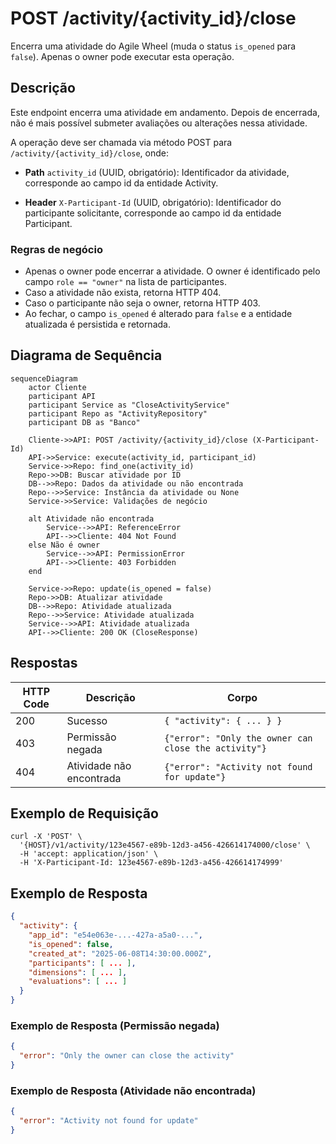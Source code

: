 # POST /activity/{activity\_id}/close

Encerra uma atividade do Agile Wheel (muda o status `is_opened` para `false`). Apenas o owner pode executar esta operação.

## Descrição

Este endpoint encerra uma atividade em andamento. Depois de encerrada, não é mais possível submeter avaliações ou alterações nessa atividade.

A operação deve ser chamada via método POST para `/activity/{activity_id}/close`, onde:

- **Path** `activity_id` (UUID, obrigatório): Identificador da atividade, corresponde ao campo id da entidade Activity.

- **Header** `X-Participant-Id` (UUID, obrigatório): Identificador do participante solicitante, corresponde ao campo id da entidade Participant.

### Regras de negócio

* Apenas o owner pode encerrar a atividade. O owner é identificado pelo campo `role == "owner"` na lista de participantes.
* Caso a atividade não exista, retorna HTTP 404.
* Caso o participante não seja o owner, retorna HTTP 403.
* Ao fechar, o campo `is_opened` é alterado para `false` e a entidade atualizada é persistida e retornada.

## Diagrama de Sequência

```mermaid
sequenceDiagram
    actor Cliente
    participant API
    participant Service as "CloseActivityService"
    participant Repo as "ActivityRepository"
    participant DB as "Banco"

    Cliente->>API: POST /activity/{activity_id}/close (X-Participant-Id)
    API->>Service: execute(activity_id, participant_id)
    Service->>Repo: find_one(activity_id)
    Repo->>DB: Buscar atividade por ID
    DB-->>Repo: Dados da atividade ou não encontrada
    Repo-->>Service: Instância da atividade ou None
    Service->>Service: Validações de negócio

    alt Atividade não encontrada
        Service-->>API: ReferenceError
        API-->>Cliente: 404 Not Found
    else Não é owner
        Service-->>API: PermissionError
        API-->>Cliente: 403 Forbidden
    end

    Service->>Repo: update(is_opened = false)
    Repo->>DB: Atualizar atividade
    DB-->>Repo: Atividade atualizada
    Repo-->>Service: Atividade atualizada
    Service-->>API: Atividade atualizada
    API-->>Cliente: 200 OK (CloseResponse)
```

## Respostas

| HTTP Code | Descrição                | Corpo                                                |
| --------- | ------------------------ | ---------------------------------------------------- |
| 200       | Sucesso                  | `{ "activity": { ... } }`                            |
| 403       | Permissão negada         | `{"error": "Only the owner can close the activity"}` |
| 404       | Atividade não encontrada | `{"error": "Activity not found for update"}`         |

## Exemplo de Requisição

```http
curl -X 'POST' \
  '{HOST}/v1/activity/123e4567-e89b-12d3-a456-426614174000/close' \
  -H 'accept: application/json' \
  -H 'X-Participant-Id: 123e4567-e89b-12d3-a456-426614174999'
```


## Exemplo de Resposta

```json
{
  "activity": {
    "app_id": "e54e063e-...-427a-a5a0-...",
    "is_opened": false,
    "created_at": "2025-06-08T14:30:00.000Z",
    "participants": [ ... ],
    "dimensions": [ ... ],
    "evaluations": [ ... ]
  }
}
```

### Exemplo de Resposta (Permissão negada)

```json
{
  "error": "Only the owner can close the activity"
}
```

### Exemplo de Resposta (Atividade não encontrada)

```json
{
  "error": "Activity not found for update"
}
```
